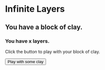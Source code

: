 # Infinite Layers
## You have a block of clay.
### You have x layers.
<p>Click the button to play with your block of clay.</p>

<!--change to a variable, that once you click once, changes the text (story stuff here too, maybe? change block of clay to varMat (material) so it's consistent.--->

<button id="double-button">
  Play with some clay
</button> <!-- can be changed --->

<script> 
 
  var button = document.getElementById("double-button");
  var onButtonClick = function() {
    clickerButton.textContent = "Clicked";
  clickerButton.addEventListener("click", onButtonClick);

  </script>
  
